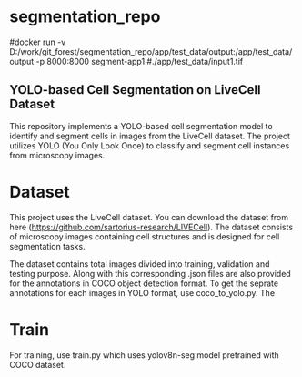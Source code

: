 # segmentation_repo
#docker run -v D:/work/git_forest/segmentation_repo/app/test_data/output:/app/test_data/output -p 8000:8000 segment-app1
#./app/test_data/input1.tif



## YOLO-based Cell Segmentation on LiveCell Dataset

This repository implements a YOLO-based cell segmentation model to identify and segment cells in images from the LiveCell dataset. The project utilizes YOLO (You Only Look Once) to classify and segment cell instances from microscopy images.

# Dataset
This project uses the LiveCell dataset. You can download the dataset from here (https://github.com/sartorius-research/LIVECell). The dataset consists of microscopy images containing cell structures and is designed for cell segmentation tasks.


The dataset contains total images divided into training, validation and testing purpose. Along with this corresponding .json files are also provided for the annotations in COCO object detection format. To get the seprate annotations for each images in YOLO format, use coco_to_yolo.py. The 

# Train
For training, use train.py which uses yolov8n-seg model pretrained with COCO dataset.

#
